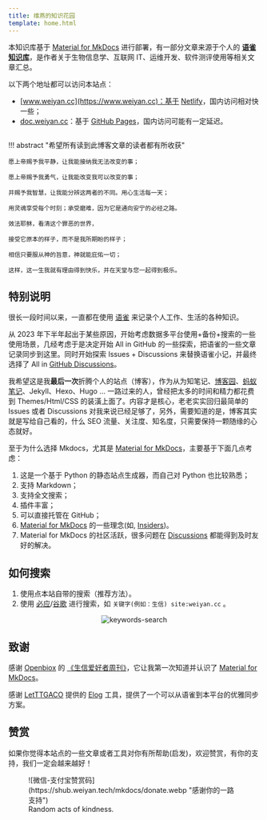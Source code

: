 ```yaml
---
title: 维燕的知识花园
template: home.html
---
```


<!--center><font  color= #518FC1 size=6 class="ml3">循此苦旅，以达星辰</font></center-->
<script src="https://cdnjs.cloudflare.com/ajax/libs/animejs/2.0.2/anime.min.js"></script>


本知识库基于 [Material for MkDocs](https://squidfunk.github.io/mkdocs-material/) 进行部署，有一部分文章来源于个人的 **[语雀知识库](https://www.yuque.com/shenweiyan)**，是作者关于生物信息学、互联网 IT、运维开发、软件测评使用等相关文章汇总。

<div id="rcorners">
    <body>
      <font color="#4351AF">
        <p class="p1"></p>
<script defer>
    //格式：2020年04月12日 10:20:00 星期二
    function format(newDate) {
        var day = newDate.getDay();
        var y = newDate.getFullYear();
        var m =
            newDate.getMonth() + 1 < 10
                ? "0" + (newDate.getMonth() + 1)
                : newDate.getMonth() + 1;
        var d =
            newDate.getDate() < 10 ? "0" + newDate.getDate() : newDate.getDate();
        var h =
            newDate.getHours() < 10 ? "0" + newDate.getHours() : newDate.getHours();
        var min =
            newDate.getMinutes() < 10
                ? "0" + newDate.getMinutes()
                : newDate.getMinutes();
        var s =
            newDate.getSeconds() < 10
                ? "0" + newDate.getSeconds()
                : newDate.getSeconds();
        var dict = {
            1: "一",
            2: "二",
            3: "三",
            4: "四",
            5: "五",
            6: "六",
            0: "天",
        };
        //var week=["日","一","二","三","四","五","六"]
        return (
            y +
            "年" +
            m +
            "月" +
            d +
            "日" +
            " " +
            h +
            ":" +
            min +
            ":" +
            s +
            " 星期" +
            dict[day]
        );
    }
    var timerId = setInterval(function () {
        var newDate = new Date();
        var p1 = document.querySelector(".p1");
        if (p1) {
            p1.textContent = format(newDate);
        }
    }, 1000);
</script>
      </font>
    </body>
  </div>

以下两个地址都可以访问本站点：     

- [www.weiyan.cc](https://www.weiyan.cc)：基于 [Netlify](https://app.netlify.com/)，国内访问相对快一些；     
- [doc.weiyan.cc](https://doc.weiyan.cc)：基于 [GitHub Pages](https://pages.github.com/)，国内访问可能有一定延迟。

<p align="center">
    <img src="https://shub.weiyan.tech/mkdocs/kg-readme-cover.gif" alt><br>
</p>

!!! abstract "希望所有读到此博客文章的读者都有所收获"

    愿上帝赐予我平静，让我能接纳我无法改变的事；

    愿上帝赐予我勇气，让我能改变我可以改变的事；

    并赐予我智慧，让我能分辨这两者的不同。用心生活每一天；

    用灵魂享受每个时刻；承受磨难，因为它是通向安宁的必经之路。

    效法耶稣，看清这个罪恶的世界，

    接受它原本的样子，而不是我所期盼的样子；
 
    相信只要服从神的旨意，神就能庇佑一切；

    这样，这一生我就有理由得到快乐，并在天堂与您一起得到极乐。

## 特别说明

很长一段时间以来，一直都在使用 [语雀](https://www.yuque.com/shenweiyan) 来记录个人工作、生活的各种知识。

从 2023 年下半年起出于某些原因，开始考虑数据多平台使用+备份+搜索的一些使用场景，几经考虑于是决定开始 All in GitHub 的一些探索，把语雀的一些文章记录同步到这里。同时开始探索 Issues + Discussions 来替换语雀小记，并最终选择了 All in [GitHub Discussions](https://github.com/shenweiyan/Knowledge-Garden/discussions)。

我希望这是我**最后一次**折腾个人的站点（博客），作为从为知笔记、[博客园](https://www.cnblogs.com/shenweiyan/)、[蚂蚁笔记](https://leanote.com/)、Jekyll、Hexo、Hugo ... 一路过来的人，曾经把太多的时间和精力都花费到 Themes/Html/CSS 的装潢上面了。内容才是核心，老老实实回归最简单的 Issues 或者 Discussions 对我来说已经足够了，另外，需要知道的是，博客其实就是写给自己看的，什么 SEO 流量、关注度、知名度，只需要保持一颗随缘的心态就好。

至于为什么选择 Mkdocs，尤其是 [Material for MkDocs](https://squidfunk.github.io/mkdocs-material/)，主要基于下面几点考虑：

1. 这是一个基于 Python 的静态站点生成器，而自己对 Python 也比较熟悉；
2. 支持 Markdown；
3. 支持全文搜索；
4. 插件丰富；
5. 可以直接托管在 GitHub；
6. [Material for MkDocs](https://squidfunk.github.io/mkdocs-material/) 的一些理念(如, [Insiders](https://squidfunk.github.io/mkdocs-material/insiders/))。
7. Material for MkDocs 的社区活跃，很多问题在 [Discussions](https://github.com/squidfunk/mkdocs-material/discussions) 都能得到及时友好的解决。

## 如何搜索

1. 使用点本站自带的搜索（推荐方法）。
2. 使用 [必应](https://cn.bing.com/)/[谷歌](https://www.google.com/) 进行搜索，如 `关键字(例如：生信) site:weiyan.cc` 。
<p align="center">
    <img style="max-width:600" src="https://slab-1251708715.cos.ap-guangzhou.myqcloud.com/website/weiyancc/google-weiyan-cc.png" alt="keywords-search"><br>
</p>

## 致谢

感谢 [Openbiox](https://openbiox.org/) 的 [《生信爱好者周刊》](https://github.com/openbiox/weekly)，它让我第一次知道并认识了 [Material for MkDocs](https://squidfunk.github.io/mkdocs-material/)。

感谢 [LetTTGACO](https://github.com/LetTTGACO) 提供的 [Elog](https://elog.1874.cool/) 工具，提供了一个可以从语雀到本平台的优雅同步方案。

## 赞赏

如果你觉得本站点的一些文章或者工具对你有所帮助(启发)，欢迎赞赏，有你的支持，我们一定会越来越好！

<figure markdown>
![微信-支付宝赞赏码](https://shub.weiyan.tech/mkdocs/donate.webp "感谢你的一路支持")
<figcaption>Random acts of kindness.</figcaption>
</figure>

